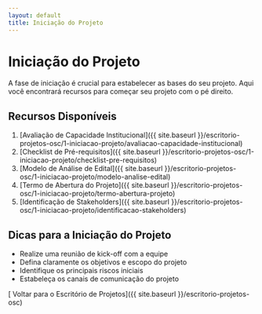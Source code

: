 ```yaml
---
layout: default
title: Iniciação do Projeto
---
```


# <i class="fas fa-flag"></i> Iniciação do Projeto

A fase de iniciação é crucial para estabelecer as bases do seu projeto. Aqui você encontrará recursos para começar seu projeto com o pé direito.

## Recursos Disponíveis

1. [Avaliação de Capacidade Institucional]({{ site.baseurl }}/escritorio-projetos-osc/1-iniciacao-projeto/avaliacao-capacidade-institucional)
2. [Checklist de Pré-requisitos]({{ site.baseurl }}/escritorio-projetos-osc/1-iniciacao-projeto/checklist-pre-requisitos)
3. [Modelo de Análise de Edital]({{ site.baseurl }}/escritorio-projetos-osc/1-iniciacao-projeto/modelo-analise-edital)
4. [Termo de Abertura do Projeto]({{ site.baseurl }}/escritorio-projetos-osc/1-iniciacao-projeto/termo-abertura-projeto)
5. [Identificação de Stakeholders]({{ site.baseurl }}/escritorio-projetos-osc/1-iniciacao-projeto/identificacao-stakeholders)

## Dicas para a Iniciação do Projeto

- Realize uma reunião de kick-off com a equipe
- Defina claramente os objetivos e escopo do projeto
- Identifique os principais riscos iniciais
- Estabeleça os canais de comunicação do projeto

[<i class="fas fa-arrow-left"></i> Voltar para o Escritório de Projetos]({{ site.baseurl }}/escritorio-projetos-osc)
